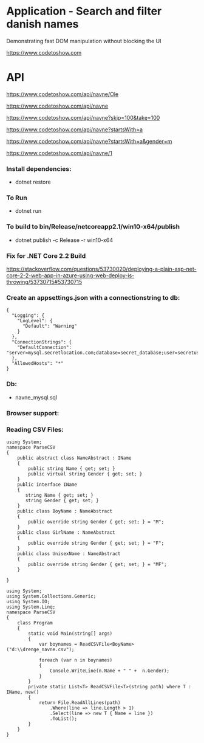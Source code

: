 # Application - Search and filter danish names
Demonstrating fast DOM manipulation without blocking the UI

https://www.codetoshow.com

# API

https://www.codetoshow.com/api/navne/Ole

https://www.codetoshow.com/api/navne

https://www.codetoshow.com/api/navne?skip=100&take=100

https://www.codetoshow.com/api/navne?startsWith=a

https://www.codetoshow.com/api/navne?startsWith=a&gender=m

https://www.codetoshow.com/api/navne/1


### Install dependencies:
- dotnet restore

### To Run
- dotnet run

### To build to bin/Release/netcoreapp2.1/win10-x64/publish
- dotnet publish -c Release -r win10-x64

### Fix for .NET Core 2.2 Build
  https://stackoverflow.com/questions/53730020/deploying-a-plain-asp-net-core-2-2-web-app-in-azure-using-web-deploy-is-throwing/53730715#53730715

### Create an appsettings.json with a connectionstring to db:

```
{
  "Logging": {
    "LogLevel": {
      "Default": "Warning"
    }
  },
  "ConnectionStrings": {
    "DefaultConnection": "server=mysql.secretlocation.com;database=secret_database;user=secretuser;pwd=totallysecret;"
  },
  "AllowedHosts": "*"
}
```

### Db:
- navne_mysql.sql

 ### Browser support:


### Reading CSV Files:

```
using System;
namespace ParseCSV
{
    public abstract class NameAbstract : IName
    {
        public string Name { get; set; }
        public virtual string Gender { get; set; }
    }
    public interface IName
    {
       string Name { get; set; }
       string Gender { get; set; }
    }
    public class BoyName : NameAbstract
    {
        public override string Gender { get; set; } = "M";
    }
    public class GirlName : NameAbstract
    {
        public override string Gender { get; set; } = "F";
    }
    public class UnisexName : NameAbstract
    {
        public override string Gender { get; set; } = "MF";
    }

}
```

```
using System;
using System.Collections.Generic;
using System.IO;
using System.Linq;
namespace ParseCSV
{
    class Program
    {
        static void Main(string[] args)
        {
            var boynames = ReadCSVFile<BoyName>("d:\\drenge_navne.csv");
         
            foreach (var n in boynames)
            {
                Console.WriteLine(n.Name + " " +  n.Gender);
            }
        }
        private static List<T> ReadCSVFile<T>(string path) where T : IName, new()
        {    
            return File.ReadAllLines(path)
                .Where(line => line.Length > 1)
                .Select(line => new T { Name = line })
                .ToList();
        }
    }
}
```